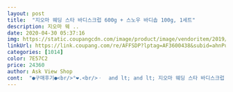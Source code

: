 ```yaml
---
layout: post 
title:  "지오마 웨딩 스타 바디스크럽 600g + 스노우 바디솝 100g, 1세트" 
description: 지오마 웨 ..
date: 2020-04-30 05:37:16 
img: https://static.coupangcdn.com/image/product/image/vendoritem/2019/02/18/3457009889/89a32b2c-2469-4223-b665-8694226180c0.jpg 
linkUrl: https://link.coupang.com/re/AFFSDP?lptag=AF3600438&subid=ahnPublicAsk&pageKey=55504528&itemId=193099496&vendorItemId=3457009889&traceid=V0-113-dc1be10c1c1cbefb 
categories: [1014] 
color: 7E57C2 
price: 24360 
author: Ask View Shop 
cont:  "●구매후기●<br/>°❤.<br/>ㆍ  and lt; and lt; 지오마 웨딩 스타 바디스크럽 600g +<br/>❤️그리고 분리 제형이라 섞어써여해서 용기 크기가 더 크게 나온거라고 합니당 수컹수컹 잘 섞어 쓰면 아이스크림 같아용❤️<br/>갑자기 세일인가? 가격이 18000원대로 올라왔길래.<br/><br/>그냥 하면 피부에 무리갈듯 ㅡ ㅡ<br/>그런데 지오마 바디스크럽 오자마자 사용하고.<br/><br/>그리고 물을 몸에 묻힌채로 하는게 더 낳은것 같아요.<br/><br/>그리고 이상품은 소장용 선물용으로 좋을듯 합니다<br/>그리고도 2틀 3일 지나도 각질이 안생기네요.<br/>.<br/>!<br/>글고 쿠팡이 제일 저렴해서 쿠팡에서 구매 했네요.<br/><br/>다른 지오마 바디스크럽과 똑같이 내용물은 사해소금과 자연유래오일이 분리되어있었습니다.<br/><br/>단점은 사해소금입자가 너무 곱습니다... <br/> 자극적인걸 원하시는분은<br/>단점이라면 내용물 입자가 너무 곱습니다... <br/> 전 자극적인걸 좋아하는데 좀 아쉽더라구요.<br/><br/>닭살도 좀 있는편인데.<br/><br/>둘 다 들어있는 스푼은 무의미하게 짧아 포장음식 따라온 플래스틱 수저 두개를 사용해봅니다.<br/><br/>따뜻하더라구요 ㅎ<br/>때를 덜 민것처럼 각질이 생기는 피부... <br/><br/>또 그 시간이 지나면 꼭.<br/><br/>몸의 왼쪽 부분만 욘석으로 써보았고 살짝 건조한 감이 있는데 조금 더 써보고 추가 후기 올릴게요<br/>물을 안묻히고 사용하셔야할듯합니다<br/>뭐, 사람마다 피부 차이는 있지만.<br/><br/>민감성 피부라 스크럽마다 부작용 사고가나서 거의 쳐다보지도않았는데요, 요즘 피부가 닭살처러 되는 모공각화증 증상이 보이기 시작해 한번 사보았어요.<br/> 리모델링이랑 두가지 사보았구요.<br/><br/>바디로션 바르면 어느정도의 시간동안은 괜찮다가도.<br/><br/>비누는 아직 사용전이라서.<br/><br/>뽀얗고 보드러워지네요 ㅎ<br/>사용 후 아무 것도 바르지 않은 상태에서는 욘석이 당김이 훨씬 더하네요.<br/> 두드러기 올라올까봐 걱정하며 물 묻힌 상태에서 살살 롤링했는데 다행히 괜찮아요.<br/> 나중에 추가 후기 또 올려볼게요.<br/><br/>사용후엔 제 피부가 맞나 싶을 정도로,<br/>생각보다 디게 미니미니 하더라구요 ㅋ<br/>스노우 바디솝 100g  and gt; and gt; ㆍ.<br/>❤°<br/>스크럽은 대용량이고.<br/><br/>아.<br/> 완전 사고 싶었던 지오마 ㅋ<br/>아기피부 될것같은 기분이네요 ♥️<br/>아주 잽싸게 지름.<br/> 쿠폰 이였나 ㅋ 기억이 ;<br/>원래부터 지오마 브랜드를 사용중 이였는데, 웨딩에디션이 나왔다는거 보고 결혼한지 오래 됬지만 옛생각에 빠져봣어요<br/>이상하게 정강이 쪽이나,<br/>이태리 브랜드답게 향은 고급스러운 부케향이 화장실에 꽉~~~<br/>잘 섞어서 쓰면 오래 쓸것같아요.<br/><br/>잘 섞어서 피부에 바르면서 문질문질하니.<br/><br/>장점이라면 즉각적인 각질제거와 바디가 오랜시간 촉촉해지는게<br/>전 갠적으로 너무 만족합니다!<br/>제 피부가 샤워를 하고 때를 밀어도.<br/><br/>지오마의 장점 아닐까 생각해요.<br/><br/>첨엔 너무 피부가 보들보들 해져서 깜놀 ㅋ<br/>특히 선물상자와 비누와 바디스크럽이 있는건 처음 이였습니다<br/>팔뚝쪽에 각질이 일어나더라구요.<br/><br/>한주에 두번 사용중인데, 계속 매주 사용하다보면.<br/><br/>해당 제품은 90도 돌아간채 보관되어있었는지 세로로 소금이 뭉쳐있었어요.<br/> 열심히 스푼으로 섞어보았고 사진에서 보실 수 있어요.<br/><br/>향도 은은하니 완전 내스탈 ㅋ<br/>°❤.<br/>ㆍ  and lt; and lt; 지오마 웨딩 스타 바디스크럽 600g +<br/>❤️그리고 분리 제형이라 섞어써여해서 용기 크기가 더 크게 나온거라고 합니당 수컹수컹 잘 섞어 쓰면 아이스크림 같아용❤️<br/>갑자기 세일인가? 가격이 18000원대로 올라왔길래.<br/><br/>그냥 하면 피부에 무리갈듯 ㅡ ㅡ<br/>그런데 지오마 바디스크럽 오자마자 사용하고.<br/><br/>그리고 물을 몸에 묻힌채로 하는게 더 낳은것 같아요.<br/><br/>그리고 이상품은 소장용 선물용으로 좋을듯 합니다<br/>그리고도 2틀 3일 지나도 각질이 안생기네요.<br/>.<br/>!<br/>글고 쿠팡이 제일 저렴해서 쿠팡에서 구매 했네요.<br/><br/>다른 지오마 바디스크럽과 똑같이 내용물은 사해소금과 자연유래오일이 분리되어있었습니다.<br/><br/>단점은 사해소금입자가 너무 곱습니다... <br/> 자극적인걸 원하시는분은<br/>단점이라면 내용물 입자가 너무 곱습니다... <br/> 전 자극적인걸 좋아하는데 좀 아쉽더라구요.<br/><br/>닭살도 좀 있는편인데.<br/><br/>둘 다 들어있는 스푼은 무의미하게 짧아 포장음식 따라온 플래스틱 수저 두개를 사용해봅니다.<br/><br/>따뜻하더라구요 ㅎ<br/>때를 덜 민것처럼 각질이 생기는 피부... <br/><br/>또 그 시간이 지나면 꼭.<br/><br/>몸의 왼쪽 부분만 욘석으로 써보았고 살짝 건조한 감이 있는데 조금 더 써보고 추가 후기 올릴게요<br/>물을 안묻히고 사용하셔야할듯합니다<br/>뭐, 사람마다 피부 차이는 있지만.<br/><br/>민감성 피부라 스크럽마다 부작용 사고가나서 거의 쳐다보지도않았는데요, 요즘 피부가 닭살처러 되는 모공각화증 증상이 보이기 시작해 한번 사보았어요.<br/> 리모델링이랑 두가지 사보았구요.<br/><br/>바디로션 바르면 어느정도의 시간동안은 괜찮다가도.<br/><br/>비누는 아직 사용전이라서.<br/><br/>뽀얗고 보드러워지네요 ㅎ<br/>사용 후 아무 것도 바르지 않은 상태에서는 욘석이 당김이 훨씬 더하네요.<br/> 두드러기 올라올까봐 걱정하며 물 묻힌 상태에서 살살 롤링했는데 다행히 괜찮아요.<br/> 나중에 추가 후기 또 올려볼게요.<br/><br/>사용후엔 제 피부가 맞나 싶을 정도로,<br/>생각보다 디게 미니미니 하더라구요 ㅋ<br/>스노우 바디솝 100g  and gt; and gt; ㆍ.<br/>❤°<br/>스크럽은 대용량이고.<br/><br/>아.<br/> 완전 사고 싶었던 지오마 ㅋ<br/>아기피부 될것같은 기분이네요 ♥️<br/>아주 잽싸게 지름.<br/> 쿠폰 이였나 ㅋ 기억이 ;<br/>원래부터 지오마 브랜드를 사용중 이였는데, 웨딩에디션이 나왔다는거 보고 결혼한지 오래 됬지만 옛생각에 빠져봣어요<br/>이상하게 정강이 쪽이나,<br/>이태리 브랜드답게 향은 고급스러운 부케향이 화장실에 꽉~~~<br/>잘 섞어서 쓰면 오래 쓸것같아요.<br/><br/>잘 섞어서 피부에 바르면서 문질문질하니.<br/><br/>장점이라면 즉각적인 각질제거와 바디가 오랜시간 촉촉해지는게<br/>전 갠적으로 너무 만족합니다!<br/>제 피부가 샤워를 하고 때를 밀어도.<br/><br/>지오마의 장점 아닐까 생각해요.<br/><br/>첨엔 너무 피부가 보들보들 해져서 깜놀 ㅋ<br/>특히 선물상자와 비누와 바디스크럽이 있는건 처음 이였습니다<br/>팔뚝쪽에 각질이 일어나더라구요.<br/><br/>한주에 두번 사용중인데, 계속 매주 사용하다보면.<br/><br/>해당 제품은 90도 돌아간채 보관되어있었는지 세로로 소금이 뭉쳐있었어요.<br/> 열심히 스푼으로 섞어보았고 사진에서 보실 수 있어요.<br/><br/>향도 은은하니 완전 내스탈 ㅋ<br/>" 
---
```

